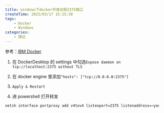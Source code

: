 ```yaml
---
title: windows下docker开放远程2375端口
createTime: 2025/03/17 15:25:38
tags:
    - Docker
    - Windows
categories:
    - 随记
---
```


参考：[IBM Docker](https://www.ibm.com/docs/en/addi/6.1.0?topic=prerequisites-configuring-docker-engine-listen-tcp-socket)

1. 在 DockerDesktop 的 settings 中勾选`Expose daemon on tcp://localhost:2375 without TLS`

2. 在 docker engine 里添加`"hosts": ["tcp://0.0.0.0:2375"]`

3. `Apply & Restart`

4. 进 powershell 打开转发

```bash
netsh interface portproxy add v4tov4 listenport=2375 listenaddress=<your_IP> connectaddress=127.0.0.1 connectport=2375
```
